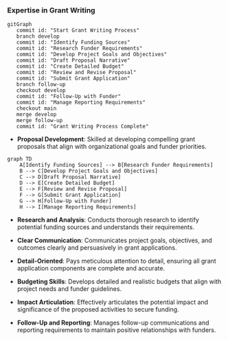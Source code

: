 ### Expertise in Grant Writing

```mermaid
gitGraph
   commit id: "Start Grant Writing Process"
   branch develop
   commit id: "Identify Funding Sources"
   commit id: "Research Funder Requirements"
   commit id: "Develop Project Goals and Objectives"
   commit id: "Draft Proposal Narrative"
   commit id: "Create Detailed Budget"
   commit id: "Review and Revise Proposal"
   commit id: "Submit Grant Application"
   branch follow-up
   checkout develop
   commit id: "Follow-Up with Funder"
   commit id: "Manage Reporting Requirements"
   checkout main
   merge develop
   merge follow-up
   commit id: "Grant Writing Process Complete"
```

- **Proposal Development**: Skilled at developing compelling grant proposals that align with organizational goals and funder priorities.

```mermaid
graph TD
    A[Identify Funding Sources] --> B[Research Funder Requirements]
    B --> C[Develop Project Goals and Objectives]
    C --> D[Draft Proposal Narrative]
    D --> E[Create Detailed Budget]
    E --> F[Review and Revise Proposal]
    F --> G[Submit Grant Application]
    G --> H[Follow-Up with Funder]
    H --> I[Manage Reporting Requirements]
```

- **Research and Analysis**: Conducts thorough research to identify potential funding sources and understands their requirements.

- **Clear Communication**: Communicates project goals, objectives, and outcomes clearly and persuasively in grant applications.
- **Detail-Oriented**: Pays meticulous attention to detail, ensuring all grant application components are complete and accurate.
- **Budgeting Skills**: Develops detailed and realistic budgets that align with project needs and funder guidelines.
- **Impact Articulation**: Effectively articulates the potential impact and significance of the proposed activities to secure funding.
- **Follow-Up and Reporting**: Manages follow-up communications and reporting requirements to maintain positive relationships with funders.
